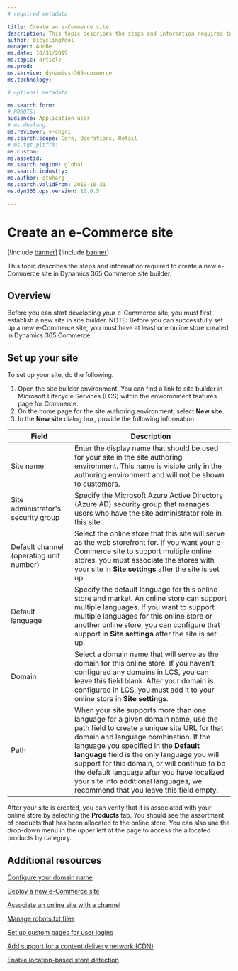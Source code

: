 ```yaml
---
# required metadata

title: Create an e-Commerce site
description: This topic describes the steps and information required to create a new e-Commerce site in Dynamics 365 Commerce site builder.
author: bicyclingfool
manager: AnnBe
ms.date: 10/31/2019
ms.topic: article
ms.prod: 
ms.service: dynamics-365-commerce
ms.technology: 

# optional metadata

ms.search.form: 
# ROBOTS: 
audience: Application user
# ms.devlang: 
ms.reviewer: v-chgri
ms.search.scope: Core, Operations, Retail
# ms.tgt_pltfrm: 
ms.custom: 
ms.assetid: 
ms.search.region: global
ms.search.industry:
ms.author: stuharg
ms.search.validFrom: 2019-10-31
ms.dyn365.ops.version: 10.0.5

---
```


# Create an e-Commerce site

[!include [banner](includes/preview-banner.md)]
[!include [banner](includes/banner.md)]

This topic describes the steps and information required to create a new e-Commerce site in Dynamics 365 Commerce site builder.

## Overview

Before you can start developing your e-Commerce site, you must first establish a new site in site builder. NOTE: Before you can successfully set up a new e-Commerce site, you must have at least one online store created in Dynamics 365 Commerce. 

## Set up your site

To set up your site, do the following.

1. Open the site builder environment. You can find a link to site builder in Microsoft Lifecycle Services (LCS) within the envioronment features page for Commerce.
1. On the home page for the site authoring environment, select **New site**.
1. In the **New site** dialog box, provide the following information.

| Field                               | Description |
|-------------------------------------|-------------|
| Site name                           | Enter the display name that should be used for your site in the site authoring environment. This name is visible only in the authoring environment and will not be shown to customers. |
| Site administrator's security group | Specify the Microsoft Azure Active Directory (Azure AD) security group that manages users who have the site administrator role in this site. |
| Default channel (operating unit number) | Select the online store that this site will serve as the web storefront for. If you want your e-Commerce site to support multiple online stores, you must associate the stores with your site in **Site settings** after the site is set up. |
| Default language                            | Specify the default language for this online store and market. An online store can support multiple languages. If you want to support multiple languages for this online store or another online store, you can configure that support in **Site settings** after the site is set up.  |
| Domain                              | Select a domain name that will serve as the domain for this online store. If you haven't configured any domains in LCS, you can leave this field blank. After your domain is configured in LCS, you must add it to your online store in **Site settings**.  |
| Path                              | When your site supports more than one language for a given domain name, use the path field to create a unique site URL for that domain and language combination. If the language you specified in the **Default language** field is the only language you will support for this domain, or will continue to be the default language after you have localized your site into additional languages, we recommend that you leave this field empty. |


After your site is created, you can verify that it is associated with your online store by selecting the **Products** tab. You should see the assortment of products that has been allocated to the online store. You can also use the drop-down menu in the upper left of the page to access the allocated products by category.

## Additional resources

[Configure your domain name](configure-your-domain-name.md)

[Deploy a new e-Commerce site](deploy-ecommerce-site.md)

[Associate an online site with a channel](associate-site-online-store.md)

[Manage robots.txt files](manage-robots-txt-files.md)

[Set up custom pages for user logins](custom-pages-user-logins.md)

[Add support for a content delivery network (CDN)](add-cdn-support.md)

[Enable location-based store detection](enable-store-detection.md)
